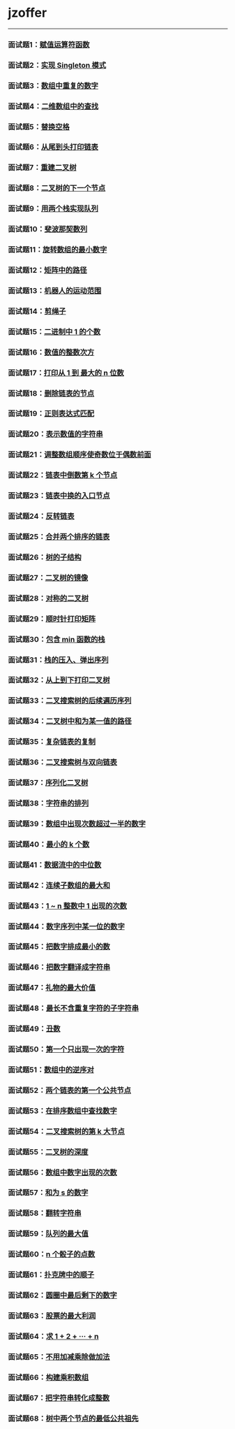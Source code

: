 # jzoffer
---
### 面试题1：[赋值运算符函数](s1.md)
### 面试题2：[实现 Singleton 模式](s2.md)
### 面试题3：[数组中重复的数字](s3.md)
### 面试题4：[二维数组中的查找](s4.md)
### 面试题5：[替换空格](s5.md)
### 面试题6：[从尾到头打印链表](s6.md)
### 面试题7：[重建二叉树](s7.md)
### 面试题8：[二叉树的下一个节点](s8.md)
### 面试题9：[用两个栈实现队列](s9.md)
### 面试题10：[斐波那契数列](s10.md)
### 面试题11：[旋转数组的最小数字](s11.md)
### 面试题12：[矩阵中的路径](s12.md)
### 面试题13：[机器人的运动范围](s13.md)
### 面试题14：[剪绳子](s14.md)
### 面试题15：[二进制中 1 的个数](s15.md)
### 面试题16：[数值的整数次方](s16.md)
### 面试题17：[打印从 1 到 最大的 n 位数](s17.md)
### 面试题18：[删除链表的节点](s18.md)
### 面试题19：[正则表达式匹配](s19.md)
### 面试题20：[表示数值的字符串](s20.md)
### 面试题21：[调整数组顺序使奇数位于偶数前面](s21.md)
### 面试题22：[链表中倒数第 k 个节点](s22.md)
### 面试题23：[链表中换的入口节点](s23.md)
### 面试题24：[反转链表](s24.md)
### 面试题25：[合并两个排序的链表](s25.md)
### 面试题26：[树的子结构](s26.md)
### 面试题27：[二叉树的镜像](s27.md)
### 面试题28：[对称的二叉树](s28.md)
### 面试题29：[顺时针打印矩阵](s29.md)
### 面试题30：[包含 min 函数的栈](s30.md)
### 面试题31：[栈的压入、弹出序列](s31.md)
### 面试题32：[从上到下打印二叉树](s32.md)
### 面试题33：[二叉搜索树的后续遍历序列](s33.md)
### 面试题34：[二叉树中和为某一值的路径](s34.md)
### 面试题35：[复杂链表的复制](s35.md)
### 面试题36：[二叉搜索树与双向链表](s36.md)
### 面试题37：[序列化二叉树](s37.md)
### 面试题38：[字符串的排列](s38.md)
### 面试题39：[数组中出现次数超过一半的数字](s39.md)
### 面试题40：[最小的 k 个数](s40.md)
### 面试题41：[数据流中的中位数](s41.md)
### 面试题42：[连续子数组的最大和](s42.md)
### 面试题43：[1 ~ n 整数中 1 出现的次数](s43.md)
### 面试题44：[数字序列中某一位的数字](s44.md)
### 面试题45：[把数字排成最小的数](s45.md)
### 面试题46：[把数字翻译成字符串](s46.md)
### 面试题47：[礼物的最大价值](s47.md)
### 面试题48：[最长不含重复字符的子字符串](s48.md)
### 面试题49：[丑数](s49.md)
### 面试题50：[第一个只出现一次的字符](s50.md)
### 面试题51：[数组中的逆序对](s51.md)
### 面试题52：[两个链表的第一个公共节点](s52.md)
### 面试题53：[在排序数组中查找数字](s53.md)
### 面试题54：[二叉搜索树的第 k 大节点](s54.md)
### 面试题55：[二叉树的深度](s55.md)
### 面试题56：[数组中数字出现的次数](s56.md)
### 面试题57：[和为 s 的数字](s57.md)
### 面试题58：[翻转字符串](s58.md)
### 面试题59：[队列的最大值](s59.md)
### 面试题60：[n 个骰子的点数](s60.md)
### 面试题61：[扑克牌中的顺子](s61.md)
### 面试题62：[圆圈中最后剩下的数字](s62.md)
### 面试题63：[股票的最大利润](s63.md)
### 面试题64：[求 1 + 2 + ··· + n](s64.md)
### 面试题65：[不用加减乘除做加法](s65.md)
### 面试题66：[构建乘积数组](s66.md)
### 面试题67：[把字符串转化成整数](s67.md)
### 面试题68：[树中两个节点的最低公共祖先](s68.md)
